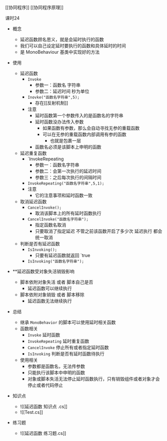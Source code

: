 
[[协同程序]]
[[协同程序原理]]

课时24

- 概念
	- 延迟函数顾名思义，就是会延时执行的函数
	- 我们可以自己设定延时要执行的函数和具体延时的时间
	- 是 MonoBehaviour 基类中实现好的方法
- 使用
	- 延迟函数
		- `Invoke`
			- 参数一：函数名 字符串
			- 参数二：延迟时间 秒为单位
		- `Inovke("函数名字符串",5);`
			- 存在[[反射机制]]
		- 注意
			- 延时函数第一个参数传入的是函数名的字符串
			- 延时函数没办法传入参数
				- 如果函数有参数，那么会自动寻找无参的重载函数
				- 可以在无参的重载函数内部调用有参的函数
					- 也就是包裹一层
			- 函数名必须是该脚本上申明的函数
	- 延迟重复函数
		- `InvokeRepeating
			- 参数一：函数名字符串
			- 参数二：会第一次执行的延迟时间
			- 参数三：之后每次执行的间隔时间
		- `InvokeRepeating("函数名字符串",5,1);`
		- 注意
			- 它的注意事项和延时函数一致
	- 取消延迟函数
		- `CancelInvoke();`
			- 取消该脚本上的所有延时函数执行
		- `CancelInvoke("函数名字符串");`
			- 指定函数名取消
			- 只要取消了指定延迟 不管之前该函数开启了多少次 延迟执行 都会统一取消
	- 判断是否有延迟函数
		- `IsInvoking();`
			- 只要有延迟函数就返回 `true
		- `IsInvoking("函数名字符串");`
- **延迟函数受对象失活销毁影响
	- 脚本依附对象失活 或者 脚本自己是否
		- 延迟函数可以继续执行
	- 脚本依附对象销毁 或者 脚本移除
		- 延迟函数无法继续执行

-  总结
	- 继承 `MonoBehavior` 的脚本可以使用延时相关函数
	- 函数相关
		- `Invoke` 延时函数
		- `InvokeRepeating` 延时重复函数
		- `CancelInvoke` 停止所有或者指定延时函数
		- `IsInvoking` 判断是否有延时函数待执行
	- 使用相关
		- 参数都是函数名，无法传参数
		- 只能执行该脚本中申明的函数
		- 对象或脚本失活无法停止延时函数执行，只有销毁组件或者对象才会停止或者代码停止

- 知识点
	- ![[延迟函数 知识点 .cs]]
	- ![[Test.cs]]

- 练习题
	- ![[延迟函数 练习题.cs]]